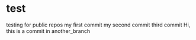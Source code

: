 # test
testing for public repos
my first commit
my second commit
third commit
Hi, this is a commit in another_branch
